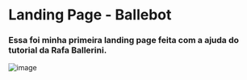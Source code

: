 # Landing Page - Ballebot

### Essa foi minha primeira landing page feita com a ajuda do tutorial da Rafa Ballerini.

![image](https://user-images.githubusercontent.com/81650492/217343551-18162c0f-18f5-41e1-ab3f-90016cd3680f.png)
